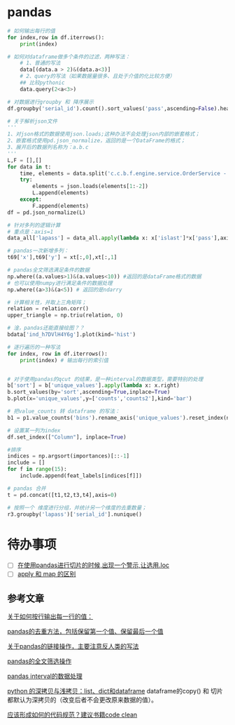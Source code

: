 
# pandas



```python
# 如何输出每行的值
for index,row in df.iterrows():
    print(index)

# 如何对dataframe做多个条件的过滤，两种写法：
    # 1、普通的写法
    data[(data.a > 2)&(data.a<3)]
    # 2、query的写法（如果数据量很多、且处于介值的化比较方便）
    ## 比较pythonic
    data.query(2<a<3>)

# 对数据进行groupby 和 降序展示
df.groupby('serial_id').count().sort_values('pass',ascending=False).head(10)

# 关于解析json文件
'''
1、对json格式的数据使用json.loads;这种办法不会处理json内部的嵌套格式；
2、嵌套格式使用pd.json_normalize，返回的是一个DataFrame的格式；
3、展开后的数据列名称为：a.b.c
'''
L,F = [],[]
for data in t:
    time, elements = data.split('c.c.b.f.engine.service.OrderService - ')
    try:
        elements = json.loads(elements[1:-2])
        L.append(elements)    
    except:
        F.append(elements)
df = pd.json_normalize(L)

# 针对多列的逻辑计算
# 重点是：axis=1
data_all['lapass'] = data_all.apply(lambda x: x['islast']*x['pass'],axis=1)

# pandas一次新增多列：
t69['x'],t69['y'] = xt[:,0],xt[:,1]

# pandas全文筛选满足条件的数据
np.where((a.values>1)&(a.values<10)) #返回的是dataFrame格式的数据
# 也可以使用numpy进行满足条件的数据处理
np.where((a>3)&(a<5)) # 返回的是ndarry

# 计算相关性，并取上三角矩阵；
relation = relation.corr()
upper_triangle = np.triu(relation, 0)

# 淦，pandas还能直接绘图？？
bdata['ind_h7DVlH4Y6g'].plot(kind='hist') 

# 逐行遍历的一种写法
for index, row in df.iterrows():
    print(index) # 输出每行的索引值


# 对于使用pandas的qcut 的结果，是一种interval的数据类型，需要特别的处理
b['sort'] = b['unique_values'].apply(lambda x: x.right)
b.sort_values(by='sort',ascending=True,inplace=True)
b.plot(x='unique_values',y=['counts','counts2'],kind='bar')

# 把value_counts 转 dataframe 的写法：
b1 = p1.value_counts('bins').rename_axis('unique_values').reset_index(name='counts')

# 设置某一列为index
df.set_index(["Column"], inplace=True)

#排序
indices = np.argsort(importances)[::-1]
include = []
for f in range(15):
    include.append(feat_labels[indices[f]])

# pandas 合并 
t = pd.concat([t1,t2,t3,t4],axis=0)

# 按照一个 维度进行分组，并统计另一个维度的去重数量；
r3.groupby('lapass')['serial_id'].nunique()


```

# 待办事项

- [ ] [在使用pandas进行切片的时候,出现一个警示,让选用.loc](https://pandas.pydata.org/pandas-docs/stable/user_guide/indexing.html#returning-a-view-versus-a-copy)
- [ ] [apply 和 map 的区别](https://blog.csdn.net/u010569893/article/details/103733319)

## 参考文章
[关于如何按行输出每一行的值：](https://blog.csdn.net/sinat_29675423/article/details/87972498)

[pandas的去重方法，包括保留第一个值、保留最后一个值](https://www.yisu.com/zixun/150970.html#:~:text=pandas%E4%B8%AD%E7%9A%84%E6%95%B0%E6%8D%AE%E5%8E%BB%E9%87%8D%E5%A4%84%E7%90%86%E7%9A%84%E5%AE%9E%E7%8E%B0%E6%96%B9%E6%B3%95.%20%E6%95%B0%E6%8D%AE%E5%8E%BB%E9%87%8D%E5%8F%AF%E4%BB%A5%E4%BD%BF%E7%94%A8duplicated%20%28%29%E5%92%8Cdrop_duplicates%20%28%29%E4%B8%A4%E4%B8%AA%E6%96%B9%E6%B3%95%E3%80%82.%20DataFrame.duplicated%EF%BC%88subset%20%3D,None%EF%BC%8Ckeep%20%3D%E2%80%98first%27%20%EF%BC%89%E8%BF%94%E5%9B%9Eboolean%20Series%E8%A1%A8%E7%A4%BA%E9%87%8D%E5%A4%8D%E8%A1%8C.%20first%EF%BC%9A%E6%A0%87%E8%AE%B0%E9%87%8D%E5%A4%8D%EF%BC%8CTrue%E9%99%A4%E4%BA%86%E7%AC%AC%E4%B8%80%E6%AC%A1%E5%87%BA%E7%8E%B0%E3%80%82.%20last%EF%BC%9A%E6%A0%87%E8%AE%B0%E9%87%8D%E5%A4%8D%EF%BC%8CTrue%E9%99%A4%E4%BA%86%E6%9C%80%E5%90%8E%E4%B8%80%E6%AC%A1%E5%87%BA%E7%8E%B0%E3%80%82.)

[关于pandas的链接操作，主要注意反人类的写法](https://www.jianshu.com/p/2358d4013067)

[pandas的全文筛选操作](https://www.gairuo.com/p/pandas-selecting-data)

[pandas interval的数据处理](https://pandas.pydata.org/pandas-docs/version/0.23.4/generated/pandas.Interval.html)

[python 的深拷贝与浅拷贝：list、dict和dataframe](https://zhuanlan.zhihu.com/p/25221086)
    dataframe的copy() 和 切片都默认为深拷贝的（改变后者不会更改原来数据的值）。

[应该形成如何的代码规范？建议书籍code clean](https://www.zhihu.com/question/26721180)
